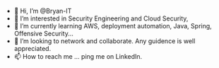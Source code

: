 - 👋 Hi, I’m @Bryan-IT
- 👀 I’m interested in Security Engineering and Cloud Security, 
- 🌱 I’m currently learning AWS, deployment automation, Java, Spring, Offensive Security...
- 💞️ I’m looking to network and collaborate. Any guidence is well appreciated.
- 📫 How to reach me ... ping me on LinkedIn.

<!---
Bryan-IT/Bryan-IT is a ✨ special ✨ repository because its `README.md` (this file) appears on your GitHub profile.
You can click the Preview link to take a look at your changes.
--->
